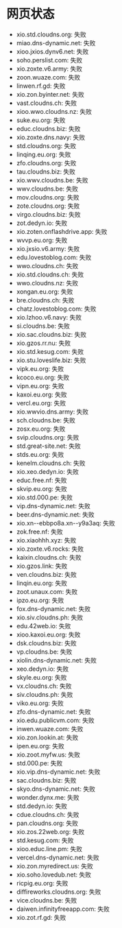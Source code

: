 # 网页状态
- xio.std.cloudns.org: 失败
- miao.dns-dynamic.net: 失败
- xioo.jxios.dynv6.net: 失败
- soho.perslist.com: 失败
- xio.zoxte.v6.army: 失败
- zoon.wuaze.com: 失败
- linwen.rf.gd: 失败
- xio.zon.byinter.net: 失败
- vast.cloudns.ch: 失败
- xioo.wwo.cloudns.nz: 失败
- suke.eu.org: 失败
- educ.cloudns.biz: 失败
- xio.zoxte.dns.navy: 失败
- std.cloudns.org: 失败
- linqing.eu.org: 失败
- zfo.cloudns.org: 失败
- tau.cloudns.biz: 失败
- xio.wwv.cloudns.be: 失败
- wwv.cloudns.be: 失败
- mov.cloudns.org: 失败
- zote.cloudns.org: 失败
- virgo.cloudns.biz: 失败
- zot.dedyn.io: 失败
- xio.zoten.onflashdrive.app: 失败
- wvvp.eu.org: 失败
- xio.jxsio.v6.army: 失败
- edu.lovestoblog.com: 失败
- wwo.cloudns.ch: 失败
- xio.std.cloudns.ch: 失败
- wwo.cloudns.nz: 失败
- xongan.eu.org: 失败
- bre.cloudns.ch: 失败
- chatz.lovestoblog.com: 失败
- xio.lzhoo.v6.navy: 失败
- si.cloudns.be: 失败
- xio.sac.cloudns.biz: 失败
- xio.gzos.rr.nu: 失败
- xio.std.kesug.com: 失败
- xio.stu.loveslife.biz: 失败
- vipk.eu.org: 失败
- kcoco.eu.org: 失败
- vipn.eu.org: 失败
- kaxoi.eu.org: 失败
- vercl.eu.org: 失败
- xio.wwvio.dns.army: 失败
- sch.cloudns.be: 失败
- zosx.eu.org: 失败
- svip.cloudns.org: 失败
- std.great-site.net: 失败
- stds.eu.org: 失败
- kenelm.cloudns.ch: 失败
- xio.xeo.dedyn.io: 失败
- educ.free.nf: 失败
- skvip.eu.org: 失败
- xio.std.000.pe: 失败
- vip.dns-dynamic.net: 失败
- beer.dns-dynamic.net: 失败
- xio.xn--ebbpo8a.xn--y9a3aq: 失败
- zok.free.nf: 失败
- xio.xiaohhh.xyz: 失败
- xio.zoxte.v6.rocks: 失败
- kaixin.cloudns.ch: 失败
- xio.gzos.link: 失败
- ven.cloudns.biz: 失败
- linqin.eu.org: 失败
- zoot.unaux.com: 失败
- ipzo.eu.org: 失败
- fox.dns-dynamic.net: 失败
- xio.siv.cloudns.ph: 失败
- edu.42web.io: 失败
- xioo.kaxoi.eu.org: 失败
- dsk.cloudns.biz: 失败
- vp.cloudns.be: 失败
- xiolin.dns-dynamic.net: 失败
- xeo.dedyn.io: 失败
- skyle.eu.org: 失败
- vx.cloudns.ch: 失败
- siv.cloudns.ph: 失败
- viko.eu.org: 失败
- zfo.dns-dynamic.net: 失败
- xio.edu.publicvm.com: 失败
- inwen.wuaze.com: 失败
- xio.zon.lookin.at: 失败
- ipen.eu.org: 失败
- xio.zoot.myfw.us: 失败
- std.000.pe: 失败
- xio.vip.dns-dynamic.net: 失败
- sac.cloudns.biz: 失败
- skyo.dns-dynamic.net: 失败
- wonder.dynx.me: 失败
- std.dedyn.io: 失败
- cdue.cloudns.ch: 失败
- pan.cloudns.org: 失败
- xio.zos.22web.org: 失败
- std.kesug.com: 失败
- xioo.educ.line.pm: 失败
- vercel.dns-dynamic.net: 失败
- xio.zon.myredirect.us: 失败
- xio.soho.lovedub.net: 失败
- ricpig.eu.org: 失败
- diffireworks.cloudns.org: 失败
- vice.cloudns.be: 失败
- daiwen.infinityfreeapp.com: 失败
- xio.zot.rf.gd: 失败
